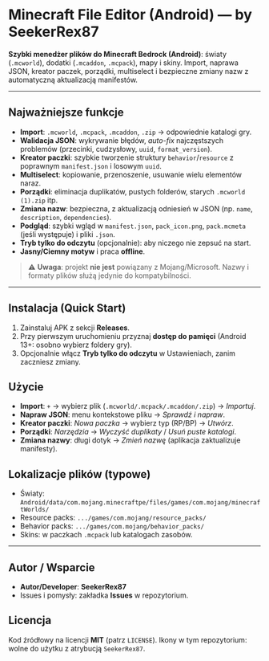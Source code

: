 # Minecraft File Editor (Android) — by SeekerRex87

**Szybki menedżer plików do Minecraft Bedrock (Android)**: światy (`.mcworld`), dodatki (`.mcaddon`, `.mcpack`), mapy i skiny. Import, naprawa JSON, kreator paczek, porządki, multiselect i bezpieczne zmiany nazw z automatyczną aktualizacją manifestów.

---

## Najważniejsze funkcje
- **Import**: `.mcworld`, `.mcpack`, `.mcaddon`, `.zip` → odpowiednie katalogi gry.
- **Walidacja JSON**: wykrywanie błędów, *auto-fix* najczęstszych problemów (przecinki, cudzysłowy, `uuid`, `format_version`).
- **Kreator paczki**: szybkie tworzenie struktury `behavior`/`resource` z poprawnym `manifest.json` i losowym `uuid`.
- **Multiselect**: kopiowanie, przenoszenie, usuwanie wielu elementów naraz.
- **Porządki**: eliminacja duplikatów, pustych folderów, starych `.mcworld (1).zip` itp.
- **Zmiana nazw**: bezpieczna, z aktualizacją odniesień w JSON (np. `name`, `description`, `dependencies`). 
- **Podgląd**: szybki wgląd w `manifest.json`, `pack_icon.png`, `pack.mcmeta` (jeśli występuje) i pliki `.json`.
- **Tryb tylko do odczytu** (opcjonalnie): aby niczego nie zepsuć na start.
- **Jasny/Ciemny motyw** i praca **offline**.

> ⚠️ **Uwaga**: projekt **nie jest** powiązany z Mojang/Microsoft. Nazwy i formaty plików służą jedynie do kompatybilności.

---

## Instalacja (Quick Start)
1. Zainstaluj APK z sekcji **Releases**.
2. Przy pierwszym uruchomieniu przyznaj **dostęp do pamięci** (Android 13+: osobno wybierz foldery gry).
3. Opcjonalnie włącz **Tryb tylko do odczytu** w Ustawieniach, zanim zaczniesz zmiany.

## Użycie
- **Import**: `+` → wybierz plik (`.mcworld/.mcpack/.mcaddon/.zip`) → *Importuj*.
- **Napraw JSON**: menu kontekstowe pliku → *Sprawdź i napraw*.
- **Kreator paczki**: *Nowa paczka* → wybierz typ (RP/BP) → *Utwórz*.
- **Porządki**: *Narzędzia* → *Wyczyść duplikaty* / *Usuń puste katalogi*.
- **Zmiana nazwy**: długi dotyk → *Zmień nazwę* (aplikacja zaktualizuje manifesty).

## Lokalizacje plików (typowe)
- Światy: `Android/data/com.mojang.minecraftpe/files/games/com.mojang/minecraftWorlds/`
- Resource packs: `.../games/com.mojang/resource_packs/`
- Behavior packs: `.../games/com.mojang/behavior_packs/`
- Skins: w paczkach `.mcpack` lub katalogach zasobów.

---

## Autor / Wsparcie
- **Autor/Developer**: **SeekerRex87**
- Issues i pomysły: zakładka **Issues** w repozytorium.

## Licencja
Kod źródłowy na licencji **MIT** (patrz `LICENSE`). Ikony w tym repozytorium: wolne do użytku z atrybucją `SeekerRex87`.

